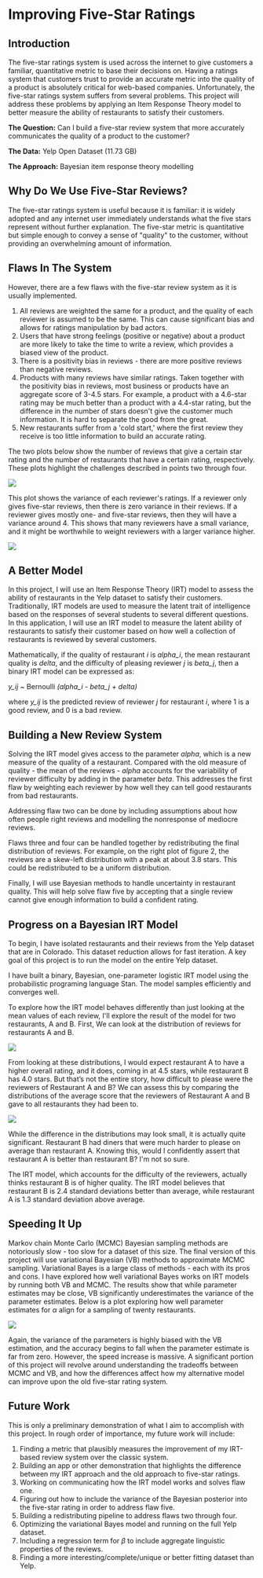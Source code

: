 # Improving Five-Star Ratings

## Introduction

The five-star ratings system is used across the internet to give customers a familiar, quantitative metric to base their decisions on. Having a ratings system that customers trust to provide an accurate metric into the quality of a product is absolutely critical for web-based companies. Unfortunately, the five-star ratings system suffers from several problems. This project will address these problems by applying an Item Response Theory model to better measure the ability of restaurants to satisfy their customers.

**The Question:** Can I build a five-star review system that more accurately communicates the quality of a product to the customer?

**The Data:** Yelp Open Dataset (11.73 GB)

**The Approach:** Bayesian item response theory modelling

## Why Do We Use Five-Star Reviews?

The five-star ratings system is useful because it is familiar: it is widely adopted and any internet user immediately understands what the five stars represent without further explanation. The five-star metric is quantitative but simple enough to convey a sense of "quality" to the customer, without providing an overwhelming amount of information.

## Flaws In The System

However, there are a few flaws with the five-star review system as it is usually implemented. 

1. All reviews are weighted the same for a product, and the quality of each reviewer is assumed to be the same. This can cause significant bias and allows for ratings manipulation by bad actors. 
2. Users that have strong feelings (positive or negative) about a product are more likely to take the time to write a review, which provides a biased view of the product. 
3. There is a positivity bias in reviews - there are more positive reviews than negative reviews.
4. Products with many reviews have similar ratings. Taken together with the positivity bias in reviews, most business or products have an aggregate score of 3-4.5 stars. For example, a product with a 4.6-star rating may be much better than a product with a 4.4-star rating, but the difference in the number of stars doesn't give the customer much information. It is hard to separate the good from the great.
5. New restaurants suffer from a 'cold start,' where the first review they receive is too little information to build an accurate rating.

The two plots below show the number of reviews that give a certain star rating and the number of restaurants that have a certain rating, respectively. These plots highlight the challenges described in points two through four.

![](/figures/ratings_dist.png)

This plot shows the variance of each reviewer's ratings. If a reviewer only gives five-star reviews, then there is zero variance in their reviews. If a reviewer gives mostly one- and five-star reviews, then they will have a variance around 4. This shows that many reviewers have a small variance, and it might be worthwhile to weight reviewers with a larger variance higher.

![](/figures/reviewer_variance.png)


## A Better Model

In this project, I will use an Item Response Theory (IRT) model to assess the ability of restaurants in the Yelp dataset to satisfy their customers. Traditionally, IRT models are used to measure the latent trait of intelligence based on the responses of several students to several different questions. In this application, I will use an IRT model to measure the latent ability of restaurants to satisfy their customer based on how well a collection of restaurants is reviewed by several customers.

Mathematically, if the quality of restaurant *i* is *alpha_i*, the mean restaurant quality is *delta*, and the difficulty of pleasing reviewer *j* is *beta_j*, then a binary IRT model can be expressed as:

*y_ij ~* Bernoulli *(alpha_i - beta_j + delta)*

where *y_ij* is the predicted review of reviewer *j* for restaurant *i*, where 1 is a good review, and 0 is a bad review.

## Building a New Review System

Solving the IRT model gives access to the parameter *alpha*, which is a new measure of the quality of a restaurant. Compared with the old measure of quality - the mean of the reviews - *alpha* accounts for the variability of reviewer difficulty by adding in the parameter *beta*. This addresses the first flaw by weighting each reviewer by how well they can tell good restaurants from bad restaurants.

Addressing flaw two can be done by including assumptions about how often people right reviews and modelling the nonresponse of mediocre reviews.

Flaws three and four can be handled together by redistributing the final distribution of reviews. For example, on the right plot of figure 2, the reviews are a skew-left distribution with a peak at about 3.8 stars. This could be redistributed to be a uniform distribution.

Finally, I will use Bayesian methods to handle uncertainty in restaurant quality. This will help solve flaw five by accepting that a single review cannot give enough information to build a confident rating.

## Progress on a Bayesian IRT Model

To begin, I have isolated restaurants and their reviews from the Yelp dataset that are in Colorado. This dataset reduction allows for fast iteration. A key goal of this project is to run the model on the entire Yelp dataset.

I have built a binary, Bayesian, one-parameter logistic IRT model using the probabilistic programing language Stan. The model samples efficiently and converges well.

To explore how the IRT model behaves differently than just looking at the mean values of each review, I'll explore the result of the model for two restaurants, A and B. First, We can look at the distribution of reviews for restaurants A and B.

![](/figures/dist_reviews_AB.png)

From looking at these distributions, I would expect restaurant A to have a higher overall rating, and it does, coming in at 4.5 stars, while restaurant B has 4.0 stars. But that’s not the entire story, how difficult to please were the reviewers of Restaurant A and B? We can assess this by comparing the distributions of the average score that the reviewers of Restaurant A and B gave to all restaurants they had been to.

![](/figures/dist_avg_user_reviews.png)

While the difference in the distributions may look small, it is actually quite significant. Restaurant B had diners that were much harder to please on average than restaurant A. Knowing this, would I confidently assert that restaurant A is better than restaurant B? I'm not so sure. 

The IRT model, which accounts for the difficulty of the reviewers, actually thinks restaurant B is of higher quality. The IRT model believes that restaurant B is 2.4 standard deviations better than average, while restaurant A is 1.3 standard deviation above average.

## Speeding It Up

Markov chain Monte Carlo (MCMC) Bayesian sampling methods are notoriously slow - too slow for a dataset of this size. The final version of this project will use variational Bayesian (VB) methods to approximate MCMC sampling. Variational Bayes is a large class of methods - each with its pros and cons. I have explored how well variational Bayes works on IRT models by running both VB and MCMC. The results show that while parameter estimates may be close, VB significantly underestimates the variance of the parameter estimates. Below is a plot exploring how well parameter estimates for $\alpha$ align for a sampling of twenty restaurants.

![](/figures/mcmc_vb_comparison.png)

Again, the variance of the parameters is highly biased with the VB estimation, and the accuracy begins to fall when the parameter estimate is far from zero. However, the speed increase is massive. A significant portion of this project will revolve around understanding the tradeoffs between MCMC and VB, and how the differences affect how my alternative model can improve upon the old five-star rating system.


## Future Work

This is only a preliminary demonstration of what I aim to accomplish with this project. In rough order of importance, my future work will include:

1. Finding a metric that plausibly measures the improvement of my IRT-based review system over the classic system.
2. Building an app or other demonstration that highlights the difference between my IRT approach and the old approach to five-star ratings.
3. Working on communicating how the IRT model works and solves flaw one.
4. Figuring out how to include the variance of the Bayesian posterior into the five-star rating in order to address flaw five.
5. Building a redistributing pipeline to address flaws two through four.
6. Optimizing the variational Bayes model and running on the full Yelp dataset.
7. Including a regression term for $\beta$ to include aggregate linguistic properties of the reviews.
8. Finding a more interesting/complete/unique or better fitting dataset than Yelp.



























